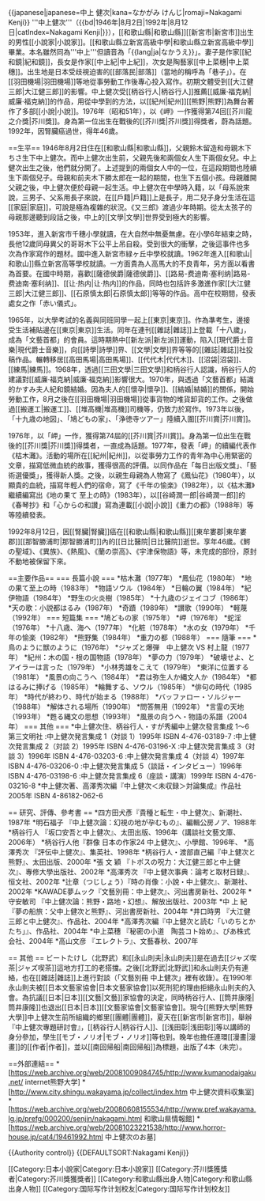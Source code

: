 {{japanese|japanese=中上 健次|kana=なかがみ けんじ|romaji=Nakagami Kenji}}
'''中上健次'''（{{bd|1946年|8月2日|1992年|8月12日|catIndex=Nakagami Kenji|}}），[[和歌山縣|和歌山縣]][[新宮市|新宮市]]出生的男性[[小說家|小說家]]。[[和歌山縣立新宮高級中學|和歌山縣立新宮高級中學]]畢業。本名雖然同為'''中上'''但讀音為「{{lang|ja|なかうえ}}」。妻子是作家[[紀和鏡|紀和鏡]]，長女是作家[[中上紀|中上紀]]，次女是陶藝家[[中上菜穗|中上菜穗]]。出生地是日本受歧視迫害的[[部落民|部落]]（當地的稱呼為「巷子」）。在[[羽田機場|羽田機場]]等地從事勞動工作後專心投入寫作。初期文體受到[[大江健三郎|大江健三郎]]的影響。中上健次受[[柄谷行人|柄谷行人]]推薦[[威廉·福克納|威廉·福克納]]的作品，用從中學到的方法，以[[紀州|紀州]][[熊野|熊野]]為舞台著作了多部[[小說|小說]]。1976年（昭和51年），以《岬》一作獲得第74回[[芥川龍之介獎|芥川獎]]。身為第一位出生在戰後的[[芥川獎|芥川獎]]得獎者，蔚為話題。1992年，因腎臟癌過世，得年46歲。

==生平==
1946年8月2日住在[[和歌山縣|和歌山縣]]，父親鈴木留造和母親木下ちさ生下中上健次。而中上健次出生前，父親先後和兩個女人生下兩個女兒。中上健次出生之後，他們就分開了。上述提到的兩個女人中的一位，在這段期間也陸續生下兩個兒子。母親和前夫木下勝太郎在一起的期間，也生下五個小孩。母親離開父親之後，中上健次便於母親一起生活。中上健次在中學時入籍，以「母系說來說，三男子、父系用長子來說，在[[戶籍|戶籍]]上是長子，用二兒子身分生活在這[[家庭|家庭]]，可說是極為複雜的狀況。《又三郎》渡過少年時期。從太太孩子的母親那邊聽到段話之後，中上的[[文學|文學]]世界受到極大的影響。

1953年，進入新宮市千穗小學就讀，在大自然中無憂無慮。在小學6年結束之時，長他12歲同母異父的哥哥木下公平上吊自殺。受到很大的衝擊，之後這事件也多次為作家寫作的題材。國中進入新宮市緑ヶ丘中學校就讀。1962年進入[[和歌山|和歌山]]縣立新宮高等學校就讀。一方面貴為人高馬大的不良青年，另方面以看書為首要。在國中時期，喜歡[[薩德侯爵|薩德侯爵]]、[[路易-费迪南·塞利纳|路易-费迪南·塞利纳]]、[[让·热内|让·热内]]的作品，同時也包括許多激進作家[[大江健三郎|大江健三郎]]、[[石原慎太郎|石原慎太郎]]等等的作品。高中在校期間，發表處女之作「赤い儀式」。

1965年，以大學考試的名義與同班同學一起上[[東京|東京]]。作為準考生，邊接受生活補貼邊在[[東京|東京]]生活。同年在連刊[[雜誌|雜誌]]上登載「十八歲」，成為「文藝首都」的會員。這時期熱中[[新左派|新左派]]運動，陷入[[現代爵士音樂|現代爵士音樂]]，向[[詩學|詩學]]界、[[文學|文學]]界等等的[[雜誌|雜誌]]社投稿作品。輾轉移居[[高田馬場|高田馬場]]、[[代代木|代代木]]、[[沼袋|沼袋]]、[[練馬|練馬]]。1968年，透過[[三田文學|三田文學]]和柄谷行人認識，柄谷行人的建議對[[威廉·福克納|威廉·福克納]]影響很大。1970年，與透過「文藝首都」結識的かすみ夫人紀和鏡結婚。因為夫人的[[懷孕|懷孕]]、[[結婚|結婚]]的關係，開始勞動工作，8月之後在[[羽田機場|羽田機場]]從事貨物的堆貨卸貨的工作。之後做過[[搬運工|搬運工]]、[[堆高機|堆高機]]司機等，仍致力於寫作。1973年以後，「十九歳の地図」、「鳩どもの家」、「浄徳寺ツアー」陸續入圍[[芥川賞|芥川賞]]。

1976年，以「岬」一作，獲得第74屆的[[芥川賞|芥川賞]]。身為第一位出生在戰後的[[芥川獎|芥川獎]]得獎者，一直成為話題。1977年，發表「岬」的續編代表作《枯木灘》。活動的場所在[[紀州|紀州]]，以從事勞力工作的青年為中心用緊密的文章，描寫低微血統的故事，獲得很高的評價。以同作品在「每日出版文獎」、「藝術選優獎」，獲得新人獎。之後，以親生母親為人物寫了《鳳仙花》（1980年），以顯貴的血統，描寫年輕人們的宿命，寫了《千年の愉楽》（1982年），以《枯木灘》繼續編寫出《地の果て 至上の時》（1983年），以[[谷崎潤一郎|谷崎潤一郎]]的《春琴抄》和「心からの和讃」寫為連載[[小說|小說]]《重力の都》（1988年）等等陸續發表。

1992年8月12日，因[[腎臟|腎臟]]癌在[[和歌山縣|和歌山縣]][[東牟婁郡|東牟婁郡]][[那智勝浦町|那智勝浦町]]內的[[日比醫院|日比醫院]]逝世。享年46歲。《鰐の聖域》、《異族》、《熱風》、《蘭の崇高》、《宇津保物語》等，未完成的部份，原封不動地被保留下來。

==主要作品==
=== 長篇小說 ===
*枯木灘（1977年）
*鳳仙花（1980年）
*地の果て至上の時（1983年）
*物語ソウル（1984年）
*日輪の翼（1984年）
*紀伊物語（1984年）
*野生の火炎樹（1985年）
*十九歳のジェイコブ（1986年）
*天の歌：小説都はるみ（1987年）
*奇蹟（1989年）
*讃歌（1990年）
*軽蔑（1992年）
=== 短篇集 ===
*鳩どもの家（1975年）
*岬（1976年）
*蛇淫（1976年）
*十八歳、海へ（1977年）
*化粧（1978年）
*水の女（1979年）
*千年の愉楽（1982年）
*熊野集（1984年）
*重力の都（1988年）
=== 隨筆 ===
*鳥のように獣のように（1976年）
*ジャズと爆弾　中上健次 VS 村上龍（1977年）
*紀州：木の国・根の国物語（1978年）
*夢の力（1979年）
*破壊せよ、とアイラーは言った（1979年）
*小林秀雄をこえて（1979年）
*東洋に位置する（1981年）
*風景の向こうへ（1984年）
*君は弥生人か縄文人か（1984年）
*都はるみに捧げる（1985年）
*輪舞する、ソウル（1985年）
*俳句の時代（1985年）
*時代が終わり、時代が始まる（1988年）
*バッファロー・ソルジャー（1988年）
*解体される場所（1990年）
*問答無用（1992年）
*言霊の天地（1993年）
*甦る縄文の思想（1993年）
*風景の向うへ・物語の系譜（2004年）
=== 其他 ===
*中上健次住、柄谷行人・すが秀編中上健次發言集成 1～6 第三文明社 
:中上健次発言集成 1（対談 1）1995年 ISBN 4-476-03189-7 
:中上健次発言集成 2（対談 2）1995年 ISBN 4-476-03196-X 
:中上健次発言集成 3（対談 3）1996年 ISBN 4-476-03203-6 
:中上健次発言集成 4（対談 4）1997年 ISBN 4-476-03206-0 
:中上健次発言集成 5（談話・インタビュー）1996年 ISBN 4-476-03198-6 
:中上健次発言集成 6（座談・講演）1999年 ISBN 4-476-03216-8 
*中上健次著、高澤秀次編『中上健次＜未収録＞対論集成』作品社 2005年 ISBN 4-86182-062-6

== 研究、評傳、參考書 ==
*四方田犬彥『貴種と転生・中上健次』、新潮社、1987年
*明石福子  『中上健次論：幻視の地が孕むもの』、編輯公房ノア、1988年 
*柄谷行人  『坂口安吾と中上健次』、太田出版、1996年（講談社文藝文庫、2006年）
*柄谷行人他『群像 日本の作家24 中上健次』、小學館、1996年、 
*高澤秀次  『評伝中上健次』、集英社、1998年
*柄谷行人・渡部直己編『中上健次と熊野』、太田出版、2000年
*張 文 穎  『トポスの呪力：大江健三郎と中上健次』、專修大學出版社、2002年 
*高澤秀次  『中上健次事典：論考と取材日録』、恒文社、2002年
*辻章（つじしょう）『時の肖像：小說・中上健次』、新潮社、2002年
*KAWADE夢ムック『文藝別冊：中上健次』、河出書房新社、2002年
*守安敏司  『中上健次論：熊野・路地・幻想』、解放出版社、2003年 
*中 上 紀  『夢の船旅：父中上健次と熊野』、河出書房新社、2004年 
*井口時男  『大江健三郎と中上健次』、作品社、2004年 
*高澤秀次編『中上健次と読む「いのちとかたち」』、作品社、2004年 
*中上菜穗  『秘密の小道　陶芸コト始め』、ぴあ株式会社、2004年 
*高山文彦  『エレクトラ』、文藝春秋、2007年 

== 其他 ==
ビートたけし（北野武）和[[永山則夫|永山則夫]]是在過去[[ジャズ喫茶|ジャズ喫茶]]這地方打工的老搭擋。之後[[北野武|北野武]]和永山則夫仍有連絡，也在[[雜誌|雜誌]]上進行對談（「文藝別冊 中上健次」裡有收錄）。在1990年永山則夫被[[日本文藝家協會|日本文藝家協會]]以死刑犯的理由拒絕永山則夫的入會。為抗議[[日本|日本]][[文藝|文藝]]家協會的決定，同時柄谷行人、[[筒井康隆|筒井康隆]]也退出[[日本|日本]][[文藝家協會|文藝家協會]]。現今[[熊野大學|熊野大學]]中上健次生前所組織的鄉里[[團體|團體]]，夏天在[[新宮市|新宮市]]，舉辦『中上健次專題研討會』，[[柄谷行人|柄谷行人]]、[[浅田彰|浅田彰]]等以講師的身分參加，學生[[モブ・ノリオ|モブ・ノリオ]]等也到。晚年也擔任連環[[漫畫|漫畫]]的[[作者|作者]]，並以[[南回帰船|南回帰船]]為標題，出版了4本（未完）。

==外部連結==
*[https://web.archive.org/web/20081009084745/http://www.kumanodaigaku.net/ internet熊野大学]
*[http://www.city.shingu.wakayama.jp/collect/index.htm 中上健次資料収集室]
*[https://web.archive.org/web/20080608155534/http://www.pref.wakayama.lg.jp/prefg/000200/senjin/nakagami.html 和歌山県情報館]
*[https://web.archive.org/web/20081023221538/http://www.horror-house.jp/cat4/19461992.html 中上健次のお墓]

{{Authority control}}
{{DEFAULTSORT:Nakagami Kenji}}

[[Category:日本小說家|Category:日本小說家]]
[[Category:芥川獎獲獎者|Category:芥川獎獲獎者]]
[[Category:和歌山縣出身人物|Category:和歌山縣出身人物]]
[[Category:国际写作计划校友|Category:国际写作计划校友]]